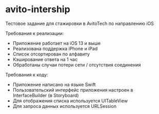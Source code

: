 # avito-intership

Тестовое задание для стажировки в AvitoTech по направлению iOS

Требования к реализации:
* Приложение работает на iOS 13 и выше
* Реализована поддержка iPhone и iPad
* Список отсортирован по алфавиту
* Кэширование ответа на 1 час
* Обработаны случаи потери сети / отсутствия соединения

Требования к коду:
* Приложение написано на языке Swift
* Пользовательский интерфейс приложения настроен в InterfaceBuilder (в Storyboard)
* Для отображения списка используется UITableView
* Для запроса данных используется URLSession
